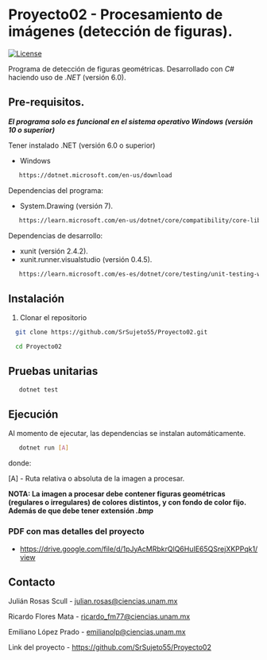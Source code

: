 # Proyecto02 - Procesamiento de imágenes (detección de figuras).
[![License](https://img.shields.io/badge/license-GPLv2-blue.svg)](https://wordpress.org/about/license/)

Programa de detección de figuras geométricas. Desarrollado con _C#_ haciendo uso de _.NET_ (versión 6.0).   

## Pre-requisitos.
**_El programa solo es funcional en el sistema operativo Windows (versión 10 o superior)_**

Tener instalado .NET (versión 6.0 o superior)

* Windows
```sh
   https://dotnet.microsoft.com/en-us/download
```

Dependencias del programa:

* System.Drawing (versión 7).

```sh
   https://learn.microsoft.com/en-us/dotnet/core/compatibility/core-libraries/6.0/system-drawing-common-windows-only
```

Dependencias de desarrollo:

* xunit (versión 2.4.2).
* xunit.runner.visualstudio (versión 0.4.5).

```sh
   https://learn.microsoft.com/es-es/dotnet/core/testing/unit-testing-with-dotnet-test
```

## Instalación

1. Clonar el repositorio
 ```sh
   git clone https://github.com/SrSujeto55/Proyecto02.git
```
 ```sh
   cd Proyecto02
```

## Pruebas unitarias
```sh
   dotnet test
```

## Ejecución 
Al momento de ejecutar, las dependencias se instalan automáticamente.
```sh
   dotnet run [A]
```

donde:

[A] - Ruta relativa o absoluta de la imagen a procesar.

**NOTA: La imagen a procesar debe contener figuras geométricas (regulares o irregulares) de colores distintos, y con fondo de color fijo. Además de que debe tener extensión _.bmp_** 

### PDF con mas detalles del proyecto
 * https://drive.google.com/file/d/1pJyAcMRbkrQlQ6HuIE65QSrejXKPPqk1/view 

## Contacto 
Julián Rosas Scull - julian.rosas@ciencias.unam.mx

Ricardo Flores Mata - ricardo_fm77@ciencias.unam.mx

Emiliano López Prado - emilianolp@ciencias.unam.mx

Link del proyecto - https://github.com/SrSujeto55/Proyecto02
